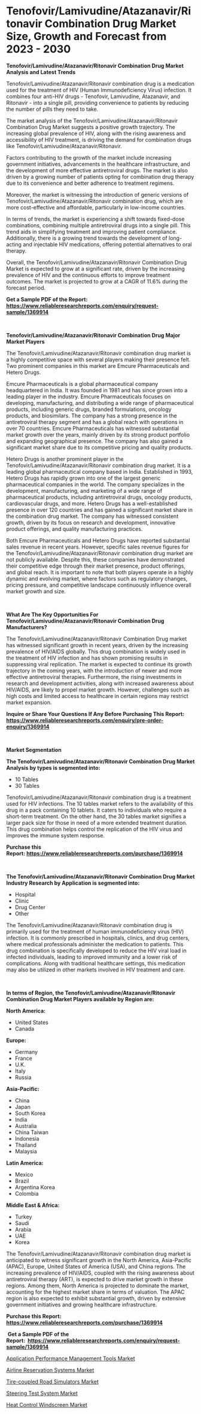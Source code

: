<p><h1>Tenofovir/Lamivudine/Atazanavir/Ritonavir Combination Drug Market Size, Growth and Forecast from 2023 - 2030</h1></p><p><strong>Tenofovir/Lamivudine/Atazanavir/Ritonavir Combination Drug Market Analysis and Latest Trends</strong></p>
<p><p>Tenofovir/Lamivudine/Atazanavir/Ritonavir combination drug is a medication used for the treatment of HIV (Human Immunodeficiency Virus) infection. It combines four anti-HIV drugs - Tenofovir, Lamivudine, Atazanavir, and Ritonavir - into a single pill, providing convenience to patients by reducing the number of pills they need to take.</p><p>The market analysis of the Tenofovir/Lamivudine/Atazanavir/Ritonavir Combination Drug Market suggests a positive growth trajectory. The increasing global prevalence of HIV, along with the rising awareness and accessibility of HIV treatment, is driving the demand for combination drugs like Tenofovir/Lamivudine/Atazanavir/Ritonavir.</p><p>Factors contributing to the growth of the market include increasing government initiatives, advancements in the healthcare infrastructure, and the development of more effective antiretroviral drugs. The market is also driven by a growing number of patients opting for combination drug therapy due to its convenience and better adherence to treatment regimens.</p><p>Moreover, the market is witnessing the introduction of generic versions of Tenofovir/Lamivudine/Atazanavir/Ritonavir combination drug, which are more cost-effective and affordable, particularly in low-income countries.</p><p>In terms of trends, the market is experiencing a shift towards fixed-dose combinations, combining multiple antiretroviral drugs into a single pill. This trend aids in simplifying treatment and improving patient compliance. Additionally, there is a growing trend towards the development of long-acting and injectable HIV medications, offering potential alternatives to oral therapy.</p><p>Overall, the Tenofovir/Lamivudine/Atazanavir/Ritonavir Combination Drug Market is expected to grow at a significant rate, driven by the increasing prevalence of HIV and the continuous efforts to improve treatment outcomes. The market is projected to grow at a CAGR of 11.6% during the forecast period.</p></p>
<p><strong>Get a Sample PDF of the Report:&nbsp; <a href="https://www.reliableresearchreports.com/enquiry/request-sample/1369914">https://www.reliableresearchreports.com/enquiry/request-sample/1369914</a></strong></p>
<p>&nbsp;</p>
<p><strong>Tenofovir/Lamivudine/Atazanavir/Ritonavir Combination Drug Major Market Players</strong></p>
<p><p>The Tenofovir/Lamivudine/Atazanavir/Ritonavir combination drug market is a highly competitive space with several players making their presence felt. Two prominent companies in this market are Emcure Pharmaceuticals and Hetero Drugs. </p><p>Emcure Pharmaceuticals is a global pharmaceutical company headquartered in India. It was founded in 1981 and has since grown into a leading player in the industry. Emcure Pharmaceuticals focuses on developing, manufacturing, and distributing a wide range of pharmaceutical products, including generic drugs, branded formulations, oncology products, and biosimilars. The company has a strong presence in the antiretroviral therapy segment and has a global reach with operations in over 70 countries. Emcure Pharmaceuticals has witnessed substantial market growth over the years, mainly driven by its strong product portfolio and expanding geographical presence. The company has also gained a significant market share due to its competitive pricing and quality products. </p><p>Hetero Drugs is another prominent player in the Tenofovir/Lamivudine/Atazanavir/Ritonavir combination drug market. It is a leading global pharmaceutical company based in India. Established in 1993, Hetero Drugs has rapidly grown into one of the largest generic pharmaceutical companies in the world. The company specializes in the development, manufacturing, and marketing of a wide range of pharmaceutical products, including antiretroviral drugs, oncology products, cardiovascular drugs, and more. Hetero Drugs has a well-established presence in over 120 countries and has gained a significant market share in the combination drug market. The company has witnessed consistent growth, driven by its focus on research and development, innovative product offerings, and quality manufacturing practices.</p><p>Both Emcure Pharmaceuticals and Hetero Drugs have reported substantial sales revenue in recent years. However, specific sales revenue figures for the Tenofovir/Lamivudine/Atazanavir/Ritonavir combination drug market are not publicly available. Despite this, these companies have demonstrated their competitive edge through their market presence, product offerings, and global reach. It is important to note that both players operate in a highly dynamic and evolving market, where factors such as regulatory changes, pricing pressure, and competitive landscape continuously influence overall market growth and size.</p></p>
<p>&nbsp;</p>
<p><strong>What Are The Key Opportunities For Tenofovir/Lamivudine/Atazanavir/Ritonavir Combination Drug Manufacturers?</strong></p>
<p><p>The Tenofovir/Lamivudine/Atazanavir/Ritonavir Combination Drug market has witnessed significant growth in recent years, driven by the increasing prevalence of HIV/AIDS globally. This drug combination is widely used in the treatment of HIV infection and has shown promising results in suppressing viral replication. The market is expected to continue its growth trajectory in the coming years, with the introduction of newer and more effective antiretroviral therapies. Furthermore, the rising investments in research and development activities, along with increased awareness about HIV/AIDS, are likely to propel market growth. However, challenges such as high costs and limited access to healthcare in certain regions may restrict market expansion.</p></p>
<p><strong>Inquire or Share Your Questions If Any Before Purchasing This Report: <a href="https://www.reliableresearchreports.com/enquiry/pre-order-enquiry/1369914">https://www.reliableresearchreports.com/enquiry/pre-order-enquiry/1369914</a></strong></p>
<p>&nbsp;</p>
<p><strong>Market Segmentation</strong></p>
<p><strong>The Tenofovir/Lamivudine/Atazanavir/Ritonavir Combination Drug Market Analysis by types is segmented into:</strong></p>
<p><ul><li>10 Tables</li><li>30 Tables</li></ul></p>
<p><p>Tenofovir/Lamivudine/Atazanavir/Ritonavir combination drug is a treatment used for HIV infections. The 10 tables market refers to the availability of this drug in a pack containing 10 tablets. It caters to individuals who require a short-term treatment. On the other hand, the 30 tables market signifies a larger pack size for those in need of a more extended treatment duration. This drug combination helps control the replication of the HIV virus and improves the immune system response.</p></p>
<p><strong>Purchase this Report:&nbsp;<a href="https://www.reliableresearchreports.com/purchase/1369914">https://www.reliableresearchreports.com/purchase/1369914</a></strong></p>
<p>&nbsp;</p>
<p><strong>The Tenofovir/Lamivudine/Atazanavir/Ritonavir Combination Drug Market Industry Research by Application is segmented into:</strong></p>
<p><ul><li>Hospital</li><li>Clinic</li><li>Drug Center</li><li>Other</li></ul></p>
<p><p>The Tenofovir/Lamivudine/Atazanavir/Ritonavir combination drug is primarily used for the treatment of human immunodeficiency virus (HIV) infection. It is commonly prescribed in hospitals, clinics, and drug centers, where medical professionals administer the medication to patients. This drug combination is specifically developed to reduce the HIV viral load in infected individuals, leading to improved immunity and a lower risk of complications. Along with traditional healthcare settings, this medication may also be utilized in other markets involved in HIV treatment and care.</p></p>
<p>&nbsp;</p>
<p><strong>In terms of Region, the Tenofovir/Lamivudine/Atazanavir/Ritonavir Combination Drug Market Players available by Region are:</strong></p>
<p>
    <p> <strong> North America: </strong>
        <ul>
            <li>United States</li>
            <li>Canada</li>
        </ul>
        </p> 
    <p> <strong> Europe: </strong>
        <ul>
            <li>Germany</li>
            <li>France</li>
            <li>U.K.</li>
            <li>Italy</li>
            <li>Russia</li>
        </ul>
        </p> 
    <p> <strong> Asia-Pacific: </strong>
        <ul>
            <li>China</li>
            <li>Japan</li>
            <li>South Korea</li>
            <li>India</li>
            <li>Australia</li>
            <li>China Taiwan</li>
            <li>Indonesia</li>
            <li>Thailand</li>
            <li>Malaysia</li>
        </ul>
        </p> 
    <p> <strong> Latin America: </strong>
        <ul>
            <li>Mexico</li>
            <li>Brazil</li>
            <li>Argentina Korea</li>
            <li>Colombia</li>
        </ul>
        </p> 
    <p> <strong> Middle East & Africa: </strong>
        <ul>
            <li>Turkey</li>
            <li>Saudi</li>
            <li>Arabia</li>
            <li>UAE</li>
            <li>Korea</li>
        </ul>
    </p>
    </p>
<p><p>The Tenofovir/Lamivudine/Atazanavir/Ritonavir combination drug market is anticipated to witness significant growth in the North America, Asia-Pacific (APAC), Europe, United States of America (USA), and China regions. The increasing prevalence of HIV/AIDS, coupled with the rising awareness about antiretroviral therapy (ART), is expected to drive market growth in these regions. Among them, North America is projected to dominate the market, accounting for the highest market share in terms of valuation. The APAC region is also expected to exhibit substantial growth, driven by extensive government initiatives and growing healthcare infrastructure.</p></p>
<p><strong>Purchase this Report: <a href="https://www.reliableresearchreports.com/purchase/1369914">https://www.reliableresearchreports.com/purchase/1369914</a></strong></p>
<p>&nbsp;<strong>Get a Sample PDF of the Report:&nbsp;&nbsp;<a href="https://www.reliableresearchreports.com/enquiry/request-sample/1369914">https://www.reliableresearchreports.com/enquiry/request-sample/1369914</a></strong></p>
<p><strong></strong></p>
<p><p><a href="https://medium.com/@flee.calm.mark/application-performance-management-tools-market-size-cagr-trends-2024-2030-d70de54ca268">Application Performance Management Tools Market</a></p><p><a href="https://medium.com/@earn.only.flood/airline-reservation-systems-market-size-cagr-trends-2024-2030-fcb0f43cbb42">Airline Reservation Systems Market</a></p><p><a href="https://www.linkedin.com/pulse/tire-coupled-road-simulators-market-research-report-unlocks-tqfze/">Tire-coupled Road Simulators Market</a></p><p><a href="https://www.linkedin.com/pulse/steering-test-system-market-research-report-provides-9ppue/">Steering Test System Market</a></p><p><a href="https://www.linkedin.com/pulse/decoding-heat-control-windscreen-market-deep-dive-latest-61wof/">Heat Control Windscreen Market</a></p></p>